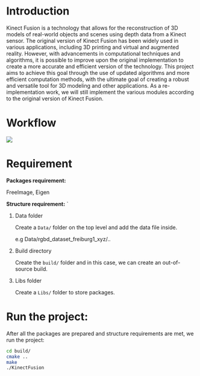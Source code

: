 # Introduction

Kinect Fusion is a technology that allows for the reconstruction of 3D models of real-world objects and scenes using depth data from a Kinect sensor. The original version of Kinect Fusion has been widely used in various applications, including 3D printing and virtual and augmented reality. However, with advancements in computational techniques and algorithms, it is possible to improve upon the original implementation to create a more accurate and efficient version of the technology. This project aims to achieve this goal through the use of updated algorithms and more efficient computation methods, with the ultimate goal of creating a robust and versatile tool for 3D modeling and other applications. As a re-implementation work, we will still implement the various modules according to the original version of Kinect Fusion.

# Workflow

![](https://s2.loli.net/2022/12/28/LdajOpqt6Mm2NxF.png)

# Requirement

**Packages requirement:**

FreeImage, Eigen

**Structure requirement:**
 `
1. Data folder
    
    Create a ```Data/``` folder on the top level and add the data file inside.
    
    e.g Data/rgbd_dataset_freiburg1_xyz/..
    
2. Build directory 
    
    Create the ```build/``` folder and in this case, we can create an out-of-source build.
    
3. Libs folder

	Create a ```Libs/``` folder to store packages.
	
# Run the project:

After all the packages are prepared and structure requirements are met, we run the project:

```bash
cd build/
cmake ..
make 
./KinectFusion
```
